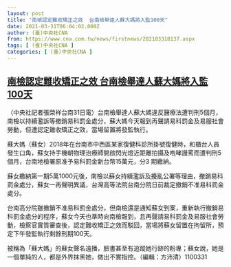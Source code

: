 ```yaml
---
layout: post
title: "南檢認定難收矯正之效  台南檢舉達人蘇大媽將入監100天"
date: 2021-03-31T06:04:02.000Z
author: (臺)中央社CNA
from: https://www.cna.com.tw/news/firstnews/202103310137.aspx
tags: [ (臺)中央社CNA ]
categories: [ (臺)中央社CNA ]
---
```

<!--1617170642000-->
[南檢認定難收矯正之效  台南檢舉達人蘇大媽將入監100天](https://www.cna.com.tw/news/firstnews/202103310137.aspx)
------

<div>
<div></div><div class="paragraph"><p>（中央社記者張榮祥台南31日電）台南檢舉達人蘇大媽違反醫療法遭判刑5個月，南檢以持續濫訴等撤銷易科罰金處分，蘇大媽今天報到再聲請易科罰金及易服社會勞動，但遭認定難收矯正之效，當場留置將發監執行。</p><p>蘇大媽（蘇女）2018年在台南市中西區某家復健科診所掛號復健時，和櫃台人員發生口角，蘇女持手機朝物理治療師開啟閃光燈近距離拍攝及咆哮謾罵而遭判刑5個月，台南地檢署原准予易科罰金新台幣15萬元，分3 期繳納。</p><p>蘇女繳納第一期5萬1000元後，南檢以蘇女持續濫訴及擾亂公署等理由，撤銷易科罰金處分，蘇女一再聲明異議，台灣高等法院台南分院日前裁定撤銷不准易科罰金處分。</p><p>台南高分院雖撤銷不准易科罰金處分，但南檢還是通知蘇女到案，重新執行撤銷易科罰金處分的程序，蘇女今天也準時向南檢報到，且再聲請易科罰金及易服社會勞動，檢察官實質審查後，認定難收矯正之效而駁回，當場將蘇女留置在拘留所，預定下午發監執行剩餘刑期100天。</p><p>被稱為「蘇大媽」的蘇女聲名遠播，臉書甚至有追蹤她行跡的粉專；蘇女說，她是一個單純的人，都是外界抹黑她，做出不實指控。（編輯：方沛清）1100331</p></div>
</div>
